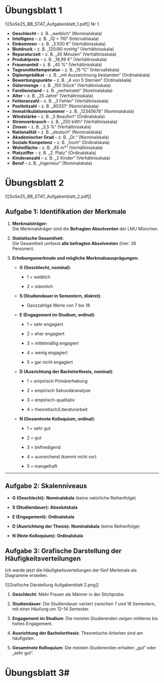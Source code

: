 # Übungsblatt 1
![[SoSe25_BB_STAT_Aufgabenblatt_1.pdf]]
Nr 1.
- **Geschlecht** – z. B. „weiblich“ (Nominalskala)
- **Intelligenz** – z. B. „IQ = 110“ (Intervallskala)
- **Einkommen** – z. B. „3.500 €“ (Verhältnisskala)
- **Blutdruck** – z. B. „120/80 mmHg“ (Verhältnisskala) 
- **Reparaturzeit** – z. B. „45 Minuten“ (Verhältnisskala)
- **Produktpreis** – z. B. „19,99 €“ (Verhältnisskala)
- **Frauenanteil** – z. B. „40 %“ (Verhältnisskala)
- **Tagesmitteltemperatur** – z. B. „15 °C“ (Intervallskala)
- **Diplomprädikat** – z. B. „mit Auszeichnung bestanden“ (Ordinalskala)
- **Bewertungspunkte** – z. B. „4 von 5 Sternen“ (Ordinalskala)
- **Gütermenge** – z. B. „150 Stück“ (Verhältnisskala)
- **Familienstand** – z. B. „verheiratet“ (Nominalskala)
- **Alter** – z. B. „25 Jahre“ (Verhältnisskala)
- **Fehleranzahl** – z. B. „3 Fehler“ (Verhältnisskala)
- **Postleitzahl** – z. B. „80331“ (Nominalskala)
- **Immatrikulationsnummer** – z. B. „12345678“ (Nominalskala)
- **Windstärke** – z. B. „5 Beaufort“ (Ordinalskala)
- **Stromverbrauch** – z. B. „250 kWh“ (Verhältnisskala)
- **Zinsen** – z. B. „3,5 %“ (Verhältnisskala)
- **Nationalität** – z. B. „deutsch“ (Nominalskala)
- **Akademischer Grad** – z. B. „Dr.“ (Nominalskala)
- **Soziale Kompetenz** – z. B. „hoch“ (Ordinalskala)
- **Wohnfläche** – z. B. „85 m²“ (Verhältnisskala)
- **Platzziffer** – z. B. „2. Platz“ (Ordinalskala)
- **Kinderanzahl** – z. B. „2 Kinder“ (Verhältnisskala)
- **Beruf** – z. B. „Ingenieur“ (Nominalskala)

# Übungsblatt 2

![[SoSe25_BB_STAT_Aufgabenblatt_2.pdf]]


## **Aufgabe 1: Identifikation der Merkmale**

1. **Merkmalsträger:**  
    Die Merkmalsträger sind die **Befragten Absolventen** der LMU München.
    
2. **Statistische Gesamtheit:**  
    Die Gesamtheit umfasst **alle befragten Absolventen** (hier: 36 Personen).
    
3. **Erhebungsmerkmale und mögliche Merkmalsausprägungen:**
    
    - **G (Geschlecht, nominal)**:
        
        - 1 = weiblich
            
        - 2 = männlich
            
    - **S (Studiendauer in Semestern, diskret)**:
        
        - Ganzzahlige Werte von 7 bis 18
            
    - **E (Engagement im Studium, ordinal)**:
        
        - 1 = sehr engagiert
            
        - 2 = eher engagiert
            
        - 3 = mittelmäßig engagiert
            
        - 4 = wenig engagiert
            
        - 5 = gar nicht engagiert
            
    - **D (Ausrichtung der Bachelorthesis, nominal)**:
        
        - 1 = empirisch Primärerhebung
            
        - 2 = empirisch Sekundäranalyse
            
        - 3 = empirisch-qualitativ
            
        - 4 = theoretisch/Literaturarbeit
            
    - **N (Gesamtnote Kolloquium, ordinal)**:
        
        - 1 = sehr gut
            
        - 2 = gut
            
        - 3 = befriedigend
            
        - 4 = ausreichend (kommt nicht vor)
            
        - 5 = mangelhaft 
            

---

## **Aufgabe 2: Skalenniveaus**

- **G (Geschlecht):** **Nominalskala** (keine natürliche Reihenfolge)
    
- **S (Studiendauer):** **Absolutskala**
    
- **E (Engagement):** **Ordinalskala** 
    
- **D (Ausrichtung der Thesis):** **Nominalskala** (keine Reihenfolge)
    
- **N (Note Kolloquium):** **Ordinalskala** 

## **Aufgabe 3: Grafische Darstellung der Häufigkeitsverteilungen**

Ich werde jetzt die Häufigkeitsverteilungen der fünf Merkmale als Diagramme erstellen.

![[Grafische Darstellung Aufgabenblatt 2.png]]
1. **Geschlecht**: Mehr Frauen als Männer in der Stichprobe.
    
2. **Studiendauer**: Die Studiendauer variiert zwischen 7 und 18 Semestern, mit einer Häufung um 12–14 Semester.
    
3. **Engagement im Studium**: Die meisten Studierenden zeigen mittleres bis hohes Engagement.
    
4. **Ausrichtung der Bachelorthesis**: Theoretische Arbeiten sind am häufigsten.
    
5. **Gesamtnote Kolloquium**: Die meisten Studierenden erhalten „gut“ oder „sehr gut“.

# Übungsblatt 3#


